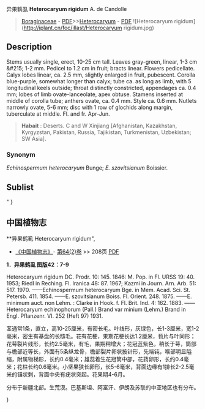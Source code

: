 异果鹤虱 **Heterocaryum rigidum** A. de Candolle

> [Boraginaceae](http://www.iplant.cn/info/Boraginaceae?t=foc) - [PDF](http://www.iplant.cn/foc/pdf/Boraginaceae.pdf)>>[Heterocaryum](http://www.iplant.cn/info/Heterocaryum?t=foc) - [PDF](http://www.iplant.cn/foc/pdf/Heterocaryum.pdf)
![Heterocaryum rigidum](http://iplant.cn/foc/illast/Heterocaryum rigidum.jpg)

## Description

Stems usually single, erect, 10-25 cm tall. Leaves gray-green, linear, 1-3 cm &amp;#215; 1-2 mm. Pedicel to 1.2 cm in fruit; bracts linear. Flowers pedicellate. Calyx lobes linear, ca. 2.5 mm, slightly enlarged in fruit, pubescent. Corolla blue-purple, somewhat longer than calyx; tube ca. as long as limb, with 5 longitudinal keels outside; throat distinctly constricted, appendages ca. 0.4 mm; lobes of limb ovate-lanceolate, apex obtuse. Stamens inserted at middle of corolla tube; anthers ovate, ca. 0.4 mm. Style ca. 0.6 mm. Nutlets narrowly ovate, 5-6 mm; disc with 1 row of glochids along margin, tuberculate at middle. Fl. and fr. Apr-Jun.

> **Habait** : 
> Deserts. C and W Xinjiang [Afghanistan, Kazakhstan, Kyrgyzstan, Pakistan, Russia, Tajikistan, Turkmenistan, Uzbekistan; SW Asia].

### Synonym
*Echinospermum heterocaryum* Bunge; *E. szovitsianum* Boissier.

## Sublist
"
}
## 中国植物志


**异果鹤虱 Heterocaryum rigidum",


* [《中国植物志》](http://www.iplant.cn/frps)- [第64(2)卷](http://www.iplant.cn/frps/vol/64(2)) >> 208页 [PDF](http://www.iplant.cn/frps/pdf/64(2)/208.pdf)

**1．异果鹤虱 图版42：7-9**

Heterocaryum rigidum DC. Prodr. 10: 145. 1846: M. Pop. in Fl. URSS 19: 40. 1953; Riedl in Reching. Fl. Iranica 48: 87. 1967; Kazmi in Journ. Arn. Arb. 51: 517. 1970. ——Echinospermum heterocaryum Bge. in Mem. Acad. Sci. St. Petersb. 411. 1854. ——E. szovitsianum Boiss. Fl. Orient. 248. 1875. ——E. minimum auct. non Lehm. : Clarke in Hook. f. Fl. Brit. Ind. 4: 162. 1883. ——Heterocaryum echinophorum (Pall.) Brand var minium (Lehm.) Brand in Engl. Pflanzenr. VI. 252 (Heft 97) 1931.

茎通常1条，直立，高10-25厘米，有密长毛。叶线形，灰绿色，长1-3厘米，宽1-2毫米，密生有基盘的长糙毛。花有花梗，果期花梗长达1.2厘米，苞片与叶同形；花萼裂片线形，长约2.5毫米，有毛，果期稍增大；花冠蓝紫色，稍长于萼，筒部与檐部近等长，外面有5条纵龙骨，檐部裂片卵状披针形，先端钝，喉部明显隘缩，附属物梯形，长约0.4毫米；雄蕊着生花冠筒中部，花药卵形，长约0.4毫米；花柱长约0.6毫米。小坚果狭长卵形，长5-6毫米，背面边缘有1排长2-2.5毫米的锚状刺，背面中央有疣状突起。花果期4-6月。

分布于新疆北部。生荒漠。巴基斯坦、阿富汗、伊朗及苏联的中亚地区也有分布。


}